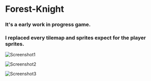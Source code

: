 # Forest-Knight
### It's a early work in progress game.
### I replaced every tilemap and sprites expect for the  player sprites.

![Screenshot1](https://lh3.googleusercontent.com/pw/AL9nZEXsuFaK52XfQ8PiKJEe405kLnvzZe_e8ZBeR4SSk4ltJYAkEwEGYO6l_0e5qnhzm3Ct4yB9HrlpZECk6Xb6qQzLw94KO_2lHrfUpNTqoeeNVYjC7YE1Bay8dw8EpIJgazG7FRXoJx8aJOqA-ZO73Tfd=w1920-h909-no?authuser=0)

![Screenshot2](https://lh3.googleusercontent.com/pw/AL9nZEXdOVYqbk24i1o1wlSwsLycAfcbQKg_8fA-oVhEklF1SsR--klzfxg8fClE_1IrYHP-dXRQ-TkV6_SLs2ocVzIpEADHoOKc0DzyeL7mgTHpSBQqolMqdcnwuWD5kOsmz597tMdZhIKUVdnwZjqyVMhO=w1918-h898-no?authuser=0)

![Screenshot3](https://lh3.googleusercontent.com/pw/AL9nZEV8-JvdAoXQd_pCbtmcAkUNC6kGm8Z3o8mIAwLRxwjqQQY1UYhRKe3hhCDLvlpaKuOKDz9sFdUWWKQ4fYCAggsYK9nG_UvDfbLb2AvTT1FlKl_GB9xjgii_LNYhUMmDAGtu7XN6FQu5TbydhqeTe39m=w1919-h906-no?authuser=0)
